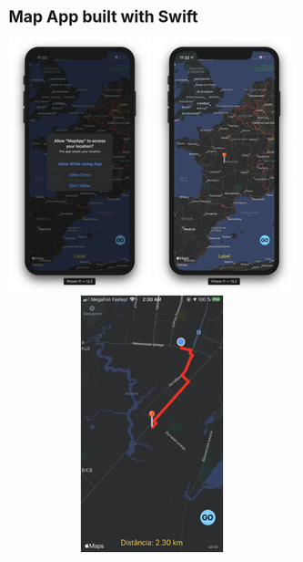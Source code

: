 # Map App built with Swift

<div align="center">
  <img src="/screenshoots/map-app-permission.png" width="250" height="450" />
  <img src="/screenshoots/map-app.PNG" width="250" height="450" />
  <img src="/screenshoots/map-app-route.PNG" width="250" height="450" />
</div>
